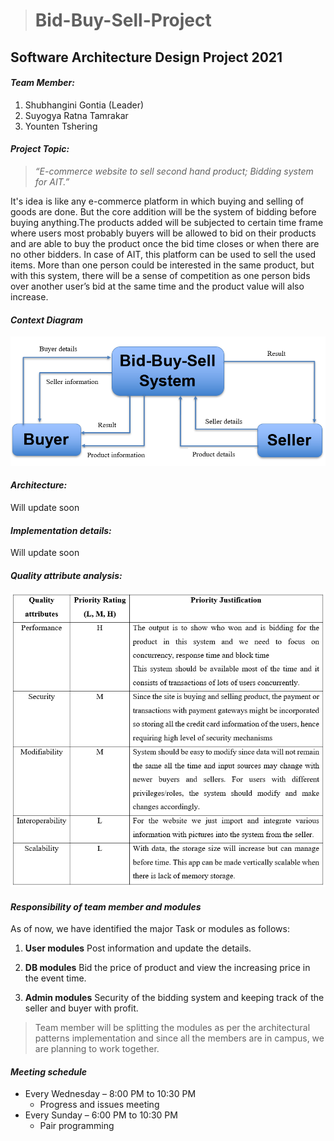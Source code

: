 ># Bid-Buy-Sell-Project
## Software Architecture Design Project 2021

#### _**Team Member:**_
1. Shubhangini Gontia (Leader)
2. Suyogya Ratna Tamrakar
3. Younten Tshering

#### _**Project Topic:**_
>_“E-commerce website to sell second hand product; Bidding system for AIT.”_

It's idea is like any e-commerce platform in which buying and selling of goods are done. But the core addition will be the system of bidding before buying anything.The products added will be subjected to certain time frame where users most probably buyers will be allowed to bid on their products and are able to buy the product once the bid time closes or when there are no other bidders. 
In case of AIT, this platform can be used to sell the used items. More than one person could be interested in the same product, but with this system, there will be a sense of competition as one person bids over another user’s bid at the same time and the product value will also increase.

#### _**Context Diagram**_
![alt](img/context_diagram.png)

#### _**Architecture:**_
Will update soon


#### _**Implementation details:**_
Will update soon


#### _**Quality attribute analysis:**_
![alt](img/quality_attributes.png)


#### _**Responsibility of team member and modules**_
As of now, we have identified the major Task or modules as follows:
1. **User modules**
Post information and update the details.

2.  **DB modules**
Bid the price of product and view the increasing price in the event time.

3. **Admin modules**
Security of the bidding system and keeping track of the seller and buyer with profit.

>Team member will be splitting the modules as per the architectural patterns implementation and since all the members are in campus, we are planning to work together.

#### _**Meeting schedule**_
* Every Wednesday – 8:00 PM to 10:30 PM  
  - Progress and issues meeting
* Every Sunday – 6:00 PM to 10:30 PM  
  - Pair programming
